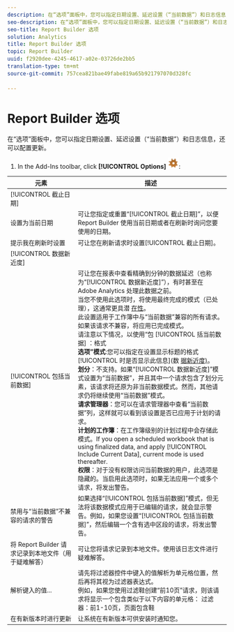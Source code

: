 ```yaml
---
description: 在“选项”面板中，您可以指定日期设置、延迟设置（“当前数据”）和日志信息，还可以配置更新。
seo-description: 在“选项”面板中，您可以指定日期设置、延迟设置（“当前数据”）和日志信息，还可以配置更新。
seo-title: Report Builder 选项
solution: Analytics
title: Report Builder 选项
topic: Report Builder
uuid: f2920dee-4245-4617-a02e-03726de2bb5
translation-type: tm+mt
source-git-commit: 757cea821bae49fabe819a65b921797070d328fc

---
```



# Report Builder 选项

在“选项”面板中，您可以指定日期设置、延迟设置（“当前数据”）和日志信息，还可以配置更新。

1. In the Add-Ins toolbar, click **[!UICONTROL Options]** ![](assets/options_icon.png):

| 元素 | 描述 |
|--- |--- |
| [!UICONTROL 截止日期] |  |
| 设置为当前日期 | 可让您指定或重置“[!UICONTROL 截止日期]”，以便 Report Builder 使用当前日期或者在刷新时询问您要使用的日期。 |
| 提示我在刷新时设置 | 可让您在刷新请求时设置[!UICONTROL 截止日期]。 |
| [!UICONTROL 数据新近度] |  |
| [!UICONTROL 包括当前数据] | 可让您在报表中查看精确到分钟的数据延迟（也称为“[!UICONTROL 数据新近度]”），有时甚至在 Adobe Analytics 处理此数据之前。<br>当您不使用此选项时，将使用最终完成的模式（已处理），这通常更具潜 [在性](https://marketing.adobe.com/resources/help/en_US/reference/data_latency.html)。<br>此设置适用于工作簿中与“当前数据”兼容的所有请求。如果该请求不兼容，将应用已完成模式。<br>请注意以下情况，以使用“包 [!UICONTROL 括当前数据] ：格式<br>**选项”模式**:您可以指定在设置显示标题的格式[!UICONTROL 时是否显示此信息](数 [据新近度)](/help/analyze/report-builder/layout/t-format-display-headers.md)。<br>**划分**：不支持。如果“[!UICONTROL 数据新近度]”模式设置为“当前数据”，并且其中一个请求包含了划分元素，该请求将还原为非当前数据模式。然而，其他请求仍将继续使用“当前数据”模式。<br>**请求管理器**：您可以在请求管理器中查看“当前数据”列，这样就可以看到该设置是否已应用于计划的请求。<br>**计划的工作簿**：在工作簿级别的计划过程中会存储此模式。If you open a scheduled workbook that is using finalized data, and apply [!UICONTROL Include Current Data], current mode is used thereafter.<br>**权限**：对于没有权限访问当前数据的用户，此选项是隐藏的。当启用此选项时，如果无法应用一个或多个请求，将发出警告。 |
| 禁用与“当前数据”不兼容的请求的警告 | 如果选择“[!UICONTROL 包括当前数据]”模式，但无法将该数据模式应用于已编辑的请求，就会显示警告。例如，如果您设置“[!UICONTROL 包括当前数据]”，然后编辑一个含有选中区段的请求，将发出警告。 |
| 将 Report Builder 请求记录到本地文件（用于疑难解答） | 可让您将请求记录到本地文件。使用该日志文件进行疑难解答。 |
| 解析键入的值... | 请先将过滤器控件中键入的值解析为单元格位置，然后再将其视为过滤器表达式。<br>例如，如果您使用过滤鞋创建“前10页”请求，则该请求将显示一个包含类似于以下内容的单元格：  过滤器：前1-10页，页面包含鞋 |
| 在有新版本时进行更新 | 让系统在有新版本可供安装时通知您。 |
